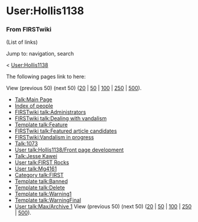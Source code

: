 # User:Hollis1138

### From FIRSTwiki

(List of links)

Jump to: navigation, search

&lt; [User:Hollis1138](/index.php?title=User:Hollis1138&redirect=no
"User:Hollis1138" )  

The following pages link to here:

View (previous 50) (next 50)
([20](/index.php?title=Special:Whatlinkshere/User:Hollis1138&limit=20&from=0
"Special:Whatlinkshere/User:Hollis1138" ) |
[50](/index.php?title=Special:Whatlinkshere/User:Hollis1138&limit=50&from=0
"Special:Whatlinkshere/User:Hollis1138" ) |
[100](/index.php?title=Special:Whatlinkshere/User:Hollis1138&limit=100&from=0
"Special:Whatlinkshere/User:Hollis1138" ) |
[250](/index.php?title=Special:Whatlinkshere/User:Hollis1138&limit=250&from=0
"Special:Whatlinkshere/User:Hollis1138" ) |
[500](/index.php?title=Special:Whatlinkshere/User:Hollis1138&limit=500&from=0
"Special:Whatlinkshere/User:Hollis1138" )).

  * [Talk:Main Page](Talk:Main_Page "Talk:Main Page" )
  * [Index of people](Index_of_people "Index of people" )
  * [FIRSTwiki talk:Administrators](FIRSTwiki_talk:Administrators "FIRSTwiki talk:Administrators" )
  * [FIRSTwiki talk:Dealing with vandalism](FIRSTwiki_talk:Dealing_with_vandalism "FIRSTwiki talk:Dealing with vandalism" )
  * [Template talk:Feature](Template_talk:Feature "Template talk:Feature" )
  * [FIRSTwiki talk:Featured article candidates](FIRSTwiki_talk:Featured_article_candidates "FIRSTwiki talk:Featured article candidates" )
  * [FIRSTwiki:Vandalism in progress](FIRSTwiki:Vandalism_in_progress "FIRSTwiki:Vandalism in progress" )
  * [Talk:1073](Talk:1073 "Talk:1073" )
  * [User talk:Hollis1138/Front page development](User_talk:Hollis1138/Front_page_development "User talk:Hollis1138/Front page development" )
  * [Talk:Jesse Kawei](Talk:Jesse_Kawei "Talk:Jesse Kawei" )
  * [User talk:FIRST Rocks](User_talk:FIRST_Rocks "User talk:FIRST Rocks" )
  * [User talk:Mg4161](User_talk:Mg4161 "User talk:Mg4161" )
  * [Category talk:FIRST](Category_talk:FIRST "Category talk:FIRST" )
  * [Template talk:Banned](Template_talk:Banned "Template talk:Banned" )
  * [Template talk:Delete](Template_talk:Delete "Template talk:Delete" )
  * [Template talk:Warning1](Template_talk:Warning1 "Template talk:Warning1" )
  * [Template talk:WarningFinal](Template_talk:WarningFinal "Template talk:WarningFinal" )
  * [User talk:Max/Archive 1](User_talk:Max/Archive_1 "User talk:Max/Archive 1" )
View (previous 50) (next 50)
([20](/index.php?title=Special:Whatlinkshere/User:Hollis1138&limit=20&from=0
"Special:Whatlinkshere/User:Hollis1138" ) |
[50](/index.php?title=Special:Whatlinkshere/User:Hollis1138&limit=50&from=0
"Special:Whatlinkshere/User:Hollis1138" ) |
[100](/index.php?title=Special:Whatlinkshere/User:Hollis1138&limit=100&from=0
"Special:Whatlinkshere/User:Hollis1138" ) |
[250](/index.php?title=Special:Whatlinkshere/User:Hollis1138&limit=250&from=0
"Special:Whatlinkshere/User:Hollis1138" ) |
[500](/index.php?title=Special:Whatlinkshere/User:Hollis1138&limit=500&from=0
"Special:Whatlinkshere/User:Hollis1138" )).

